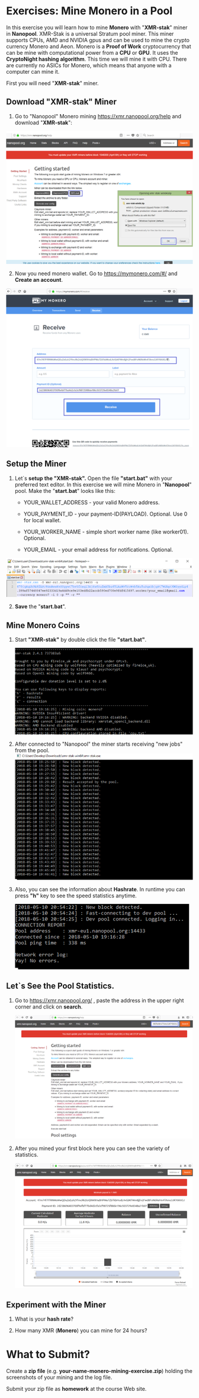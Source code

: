 # Exercises: Mine Monero in a Pool

In this exercise you will learn how to mine **Monero** with
"**XMR-stak**" miner in **Nanopool**. XMR-Stak is a universal Stratum
pool miner. This miner supports CPUs, AMD and NVIDIA gpus and can be
used to mine the crypto currency Monero and Aeon. Monero is a **Proof of
Work** cryptocurrency that can be mine with computational power from a
**CPU** or **GPU**. It uses the **CryptoNight hashing algorithm**. This
time we will mine it with CPU. There are currently no ASICs for Monero,
which means that anyone with a computer can mine it.

First you will need "**XMR-stak**" miner.

Download "XMR-stak" Miner
-------------------------

1.  Go to "Nanopool" Monero mining <https://xmr.nanopool.org/help> and
    download "**XMR-stak**":

![](/assets/exercises-mine-monero-in-a-pool-01.png)

2.  Now you need monero wallet. Go to <https://mymonero.com/#/> and
    **Create an account**.

![](/assets/exercises-mine-monero-in-a-pool-010.png)

Setup the Miner
---------------

1.  Let\`s **setup** **the "XMR-stak".** Open the file **"start.bat"**
    with your preferred text editor. In this exercise we will mine
    Monero in "**Nanopool**" pool. Make the "**start.bat**" looks like
    this:

    -   YOUR\_WALLET\_ADDRESS - your valid Monero address.

    -   YOUR\_PAYMENT\_ID - your payment-ID(PAYLOAD). Optional. Use 0
        for local wallet.

    -   YOUR\_WORKER\_NAME - simple short worker name (like worker01).
        Optional.

    -   YOUR\_EMAIL - your email address for notifications. Optional.

![](/assets/exercises-mine-monero-in-a-pool-011.png)

2.  **Save** the "**start.bat**".

Mine Monero Coins
-----------------

1.  Start **"XMR-stak"** by double click the file **"start.bat"**.

    ![](/assets/exercises-mine-monero-in-a-pool-013.png)

3.  After connected to "Nanopool" the miner starts receiving "new jobs"
    from the pool.
    ![](/assets/exercises-mine-monero-in-a-pool-014.png)

4.  Also, you can see the information about **Hashrate**. In runtime you
    can press **"h"** key to see the speed statistics anytime.

    ![](/assets/exercises-mine-monero-in-a-pool-04.png)

Let\`s See the Pool Statistics. 
--------------------------------

1.  Go to <https://xmr.nanopool.org/> , paste the address in the upper
    right corner and click on **search**.

    ![](/assets/exercises-mine-monero-in-a-pool-05.png)

2.  After you mined your first block here you can see the variety of
    statistics.

    ![](/assets/exercises-mine-monero-in-a-pool-06.png)

Experiment with the Miner
-------------------------

1.  What is your **hash rate**?

2.  How many XMR (**Monero**) you can mine for 24 hours?

What to Submit?
===============

Create a **zip file** (e.g. **your-name-monero-mining-exercise.zip**)
holding the screenshots of your mining and the log file.

Submit your zip file as **homework** at the course Web site.
